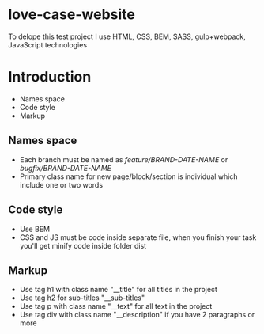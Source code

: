 # love-case-website

To delope this test project I use HTML, CSS, BEM, SASS, gulp+webpack, JavaScript technologies

# Introduction 

- Names space
- Code style
- Markup

## Names space

- Each branch must be named as *feature/BRAND-DATE-NAME* or *bugfix/BRAND-DATE-NAME*
- Primary class name for new page/block/section is individual which include one or two words

## Code style

- Use BEM
- CSS and JS must be code inside separate file, when you finish your task you'll get minify code inside folder dist

## Markup

- Use tag h1 with class name "__title" for all titles in the project
- Use tag h2 for sub-titles "__sub-titles"
- Use tag p with class name "__text" for all text in the project
- Use tag div with class name "__description" if you have 2 paragraphs or more
